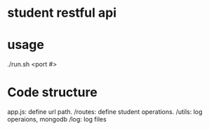 # student restful api

# usage
./run.sh <port #>

# Code structure
app.js: define url path.
/routes: define student operations.
/utils: log operaions, mongodb
/log: log files
